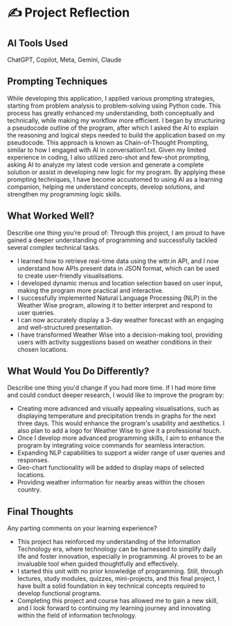 # ✍️ Project Reflection

## AI Tools Used
ChatGPT, Copilot, Meta, Gemini, Claude

## Prompting Techniques
While developing this application, I applied various prompting strategies, starting from problem analysis to problem-solving using Python code. This process has greatly enhanced my understanding, both conceptually and technically, while making my workflow more efficient.
I began by structuring a pseudocode outline of the program, after which I asked the AI to explain the reasoning and logical steps needed to build the application based on my pseudocode. This approach is known as Chain-of-Thought Prompting, similar to how I engaged with AI in conversation1.txt. Given my limited experience in coding, I also utilized zero-shot and few-shot prompting, asking AI to analyze my latest code version and generate a complete solution or assist in developing new logic for my program.
By applying these prompting techniques, I have become accustomed to using AI as a learning companion, helping me understand concepts, develop solutions, and strengthen my programming logic skills.

## What Worked Well?
Describe one thing you’re proud of:
Through this project, I am proud to have gained a deeper understanding of programming and successfully tackled several complex technical tasks.
- I learned how to retrieve real-time data using the wttr.in API, and I now understand how APIs present data in JSON format, which can be used to create user-friendly visualisations.
- I developed dynamic menus and location selection based on user input, making the program more practical and interactive.
- I successfully implemented Natural Language Processing (NLP) in the Weather Wise program, allowing it to better interpret and respond to user queries.
- I can now accurately display a 3-day weather forecast with an engaging and well-structured presentation.
- I have transformed Weather Wise into a decision-making tool, providing users with activity suggestions based on weather conditions in their chosen locations.

## What Would You Do Differently?
Describe one thing you'd change if you had more time.
If I had more time and could conduct deeper research, I would like to improve the program by:
- Creating more advanced and visually appealing visualisations, such as displaying temperature and precipitation trends in graphs for the next three days. This would enhance the program's usability and aesthetics. I also plan to add a logo for Weather Wise to give it a professional touch.
- Once I develop more advanced programming skills, I aim to enhance the program by integrating voice commands for seamless interaction.
- Expanding NLP capabilities to support a wider range of user queries and responses.
- Geo-chart functionality will be added to display maps of selected locations.
- Providing weather information for nearby areas within the chosen country.

## Final Thoughts
Any parting comments on your learning experience?
- This project has reinforced my understanding of the Information Technology era, where technology can be harnessed to simplify daily life and foster innovation, especially in programming. AI proves to be an invaluable tool when guided thoughtfully and effectively.
- I started this unit with no prior knowledge of programming. Still, through lectures, study modules, quizzes, mini-projects, and this final project, I have built a solid foundation in key technical concepts required to develop functional programs.
- Completing this project and course has allowed me to gain a new skill, and I look forward to continuing my learning journey and innovating within the field of information technology.
